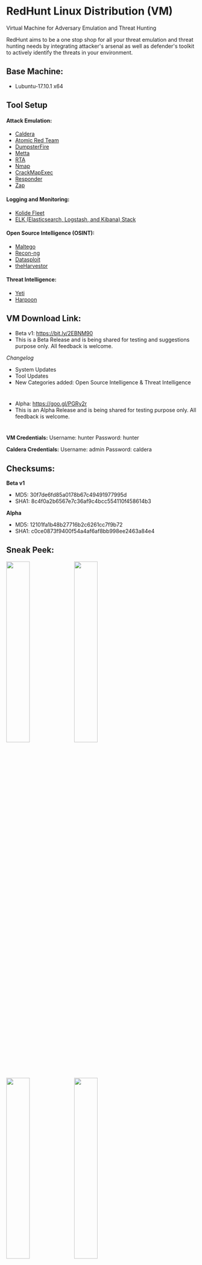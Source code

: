 # RedHunt Linux Distribution (VM)
Virtual Machine for Adversary Emulation and Threat Hunting

RedHunt aims to be a one stop shop for all your threat emulation and threat hunting needs by integrating attacker's arsenal as well as defender's toolkit to actively identify the threats in your environment.

## Base Machine: 
* Lubuntu-17.10.1 x64

## Tool Setup
#### Attack Emulation:
* [Caldera](https://github.com/mitre/caldera)
* [Atomic Red Team](https://github.com/redcanaryco/atomic-red-team)
* [DumpsterFire](https://github.com/TryCatchHCF/DumpsterFire)
* [Metta](https://github.com/uber-common/metta)
* [RTA](https://github.com/endgameinc/RTA)
* [Nmap](https://nmap.org/download.html)
* [CrackMapExec](https://github.com/byt3bl33d3r/CrackMapExec)
* [Responder](https://github.com/lgandx/Responder)
* [Zap](https://www.zaproxy.org/)

#### Logging and Monitoring:
* [Kolide Fleet](https://github.com/kolide/fleet)
* [ELK (Elasticsearch, Logstash, and Kibana) Stack](https://www.elastic.co/elk-stack)

#### Open Source Intelligence (OSINT):
* [Maltego](https://www.paterva.com/web7/buy/maltego-clients/maltego-ce.php)
* [Recon-ng](https://bitbucket.org/LaNMaSteR53/recon-ng)
* [Datasploit](https://github.com/DataSploit/datasploit)
* [theHarvestor](https://github.com/laramies/theHarvester)

#### Threat Intelligence:
* [Yeti](https://github.com/yeti-platform/yeti)
* [Harpoon](https://github.com/Te-k/harpoon)

## VM Download Link: 
* Beta v1: https://bit.ly/2EBNM90
* This is a Beta Release and is being shared for testing and suggestions purpose only. All feedback is welcome.

*Changelog*
* System Updates
* Tool Updates
* New Categories added: Open Source Intelligence & Threat Intelligence

#
* Alpha: https://goo.gl/PGRy2r
* This is an Alpha Release and is being shared for testing purpose only. All feedback is welcome.
#
**VM Credentials:**
Username: hunter
Password: hunter

**Caldera Credentials:**
Username: admin 
Password: caldera 

## Checksums: 
**Beta v1**
* MD5: 30f7de6fd85a0178b67c49491977995d
* SHA1: 8c4f0a2b6567e7c36af9c4bcc554110f458614b3

**Alpha**
* MD5: 12101fa1b48b27716b2c6261cc7f9b72
* SHA1: c0ce0873f9400f54a4af6af8bb998ee2463a84e4

## Sneak Peek:
<img src="https://github.com/redhuntlabs/RedHunt-OS/blob/master/Login.jpg" width="35%"> <img src="https://github.com/redhuntlabs/RedHunt-OS/blob/master/Caldera.jpg" width="35%"> <img src="https://github.com/redhuntlabs/RedHunt-OS/blob/master/Kolide.jpg" width="35%">
<img src="https://github.com/redhuntlabs/RedHunt-OS/blob/master/Yeti.jpg" width="35%">

## To-Do:
- [ ] Integrate Memory Forensics and Analysis Framework
- [x] Integrate Threat Intelligence Frameworks
- [x] Integrate OSINT Frameworks

## Twitter:
* https://twitter.com/redhuntlabs

## References:
* https://cyberwardog.blogspot.in/2017/02/setting-up-pentesting-i-mean-threat_98.html
* https://jordanpotti.com/2018/02/16/elk-osquery-kolide-fleet-love/
